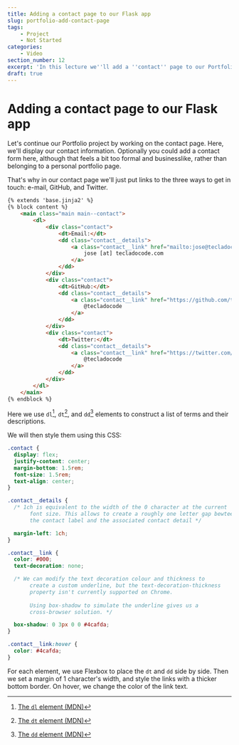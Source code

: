 ```yaml
---
title: Adding a contact page to our Flask app
slug: portfolio-add-contact-page
tags:
    - Project
    - Not Started
categories:
    - Video
section_number: 12
excerpt: 'In this lecture we''ll add a ''contact'' page to our Portfolio project, without e-mail sending functionality.'
draft: true
---
```



# Adding a contact page to our Flask app

Let's continue our Portfolio project by working on the contact page. Here, we'll display our contact information. Optionally you could add a contact form here, although that feels a bit too formal and businesslike, rather than belonging to a personal portfolio page.

That's why in our contact page we'll just put links to the three ways to get in touch: e-mail, GitHub, and Twitter.

```html
{% extends 'base.jinja2' %}
{% block content %}
    <main class="main main--contact">
        <dl>
            <div class="contact">
                <dt>Email:</dt>
                <dd class="contact__details">
                    <a class="contact__link" href="mailto:jose@tecladocode.com">
                        jose [at] tecladocode.com
                    </a>
                </dd>
            </div>
            <div class="contact">
                <dt>GitHub:</dt>
                <dd class="contact__details">
                    <a class="contact__link" href="https://github.com/tecladocode">
                        @tecladocode
                    </a>
                </dd>
            </div>
            <div class="contact">
                <dt>Twitter:</dt>
                <dd class="contact__details">
                    <a class="contact__link" href="https://twitter.com/tecladocode">
                        @tecladocode
                    </a>
                </dd>
            </div>
        </dl>
    </main>
{% endblock %}
```

Here we use `dl`[^dl], `dt`[^dt], and `dd`[^dd] elements to construct a list of terms and their descriptions.

We will then style them using this CSS:

```css
.contact {
  display: flex;
  justify-content: center;
  margin-bottom: 1.5rem;
  font-size: 1.5rem;
  text-align: center;
}

.contact__details {
  /* 1ch is equivalent to the width of the 0 character at the current
       font size. This allows to create a roughly one letter gap bewteen
       the contact label and the associated contact detail */

  margin-left: 1ch;
}

.contact__link {
  color: #000;
  text-decoration: none;

  /* We can modify the text decoration colour and thickness to
       create a custom underline, but the text-decoration-thickness
       property isn't currently supported on Chrome.
       
       Using box-shadow to simulate the underline gives us a
       cross-browser solution. */

  box-shadow: 0 3px 0 0 #4cafda;
}

.contact__link:hover {
  color: #4cafda;
}
```

For each element, we use Flexbox to place the `dt` and `dd` side by side. Then we set a margin of 1 character's width, and style the links with a thicker bottom border. On hover, we change the color of the link text.

[^dl]: [The `dl` element (MDN)](https://developer.mozilla.org/en-US/docs/Web/HTML/Element/dl)
[^dt]: [The `dt` element (MDN)](https://developer.mozilla.org/en-US/docs/Web/HTML/Element/dt)
[^dd]: [The `dd` element (MDN)](https://developer.mozilla.org/en-US/docs/Web/HTML/Element/dd)